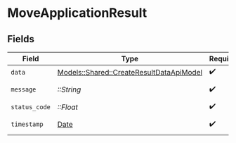 # MoveApplicationResult


## Fields

| Field                                                                                       | Type                                                                                        | Required                                                                                    | Description                                                                                 | Example                                                                                     |
| ------------------------------------------------------------------------------------------- | ------------------------------------------------------------------------------------------- | ------------------------------------------------------------------------------------------- | ------------------------------------------------------------------------------------------- | ------------------------------------------------------------------------------------------- |
| `data`                                                                                      | [Models::Shared::CreateResultDataApiModel](../../models/shared/createresultdataapimodel.md) | :heavy_check_mark:                                                                          | N/A                                                                                         |                                                                                             |
| `message`                                                                                   | *::String*                                                                                  | :heavy_check_mark:                                                                          | N/A                                                                                         | Application moved successfully.                                                             |
| `status_code`                                                                               | *::Float*                                                                                   | :heavy_check_mark:                                                                          | N/A                                                                                         | 200                                                                                         |
| `timestamp`                                                                                 | [Date](https://ruby-doc.org/stdlib-2.6.1/libdoc/date/rdoc/Date.html)                        | :heavy_check_mark:                                                                          | N/A                                                                                         | 2021-01-01T01:01:01.000Z                                                                    |